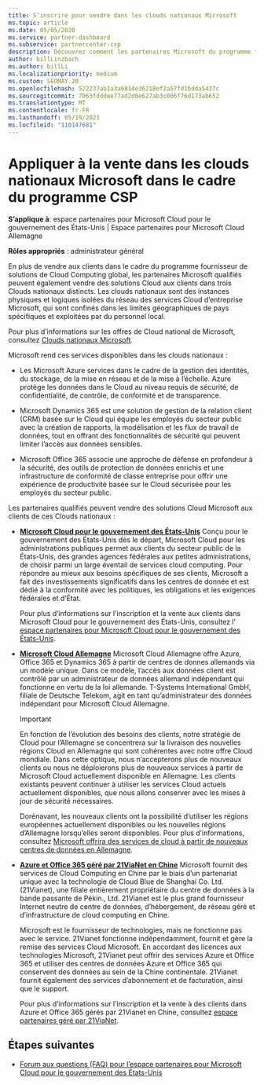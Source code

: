 ```yaml
---
title: S’inscrire pour vendre dans les clouds nationaux Microsoft
ms.topic: article
ms.date: 05/05/2020
ms.service: partner-dashboard
ms.subservice: partnercenter-csp
description: Découvrez comment les partenaires Microsoft du programme fournisseur de solutions Cloud peuvent vendre aux clients inscrits dans des clouds nationaux pris en charge.
author: billLinzbach
ms.author: billLi
ms.localizationpriority: medium
ms.custom: SEOMAY.20
ms.openlocfilehash: 522237ab1a3a6814e36218ef2a57fd1bdda5437c
ms.sourcegitcommit: 7063fdddee77ad2d8e627ab3c806f76d173ab652
ms.translationtype: MT
ms.contentlocale: fr-FR
ms.lasthandoff: 05/19/2021
ms.locfileid: "110147681"
---
```

# <a name="apply-to-sell-in-microsoft-national-clouds-as-part-of-the-csp-program"></a>Appliquer à la vente dans les clouds nationaux Microsoft dans le cadre du programme CSP

**S’applique à**: espace partenaires pour Microsoft Cloud pour le gouvernement des États-Unis | Espace partenaires pour Microsoft Cloud Allemagne

**Rôles appropriés** : administrateur général

En plus de vendre aux clients dans le cadre du programme fournisseur de solutions de Cloud Computing global, les partenaires Microsoft qualifiés peuvent également vendre des solutions Cloud aux clients dans trois Clouds nationaux distincts. Les clouds nationaux sont des instances physiques et logiques isolées du réseau des services Cloud d’entreprise Microsoft, qui sont confinés dans les limites géographiques de pays spécifiques et exploitées par du personnel local.

Pour plus d’informations sur les offres de Cloud national de Microsoft, consultez [Clouds nationaux Microsoft](https://www.microsoft.com/trustcenter/cloudservices/nationalcloud).

Microsoft rend ces services disponibles dans les clouds nationaux :

-   Les Microsoft Azure services dans le cadre de la gestion des identités, du stockage, de la mise en réseau et de la mise à l’échelle. Azure protège les données dans le Cloud au niveau requis de sécurité, de confidentialité, de contrôle, de conformité et de transparence.

-   Microsoft Dynamics 365 est une solution de gestion de la relation client (CRM) basée sur le Cloud qui équipe les employés du secteur public avec la création de rapports, la modélisation et les flux de travail de données, tout en offrant des fonctionnalités de sécurité qui peuvent limiter l’accès aux données sensibles.

-   Microsoft Office 365 associe une approche de défense en profondeur à la sécurité, des outils de protection de données enrichis et une infrastructure de conformité de classe entreprise pour offrir une expérience de productivité basée sur le Cloud sécurisée pour les employés du secteur public.

Les partenaires qualifiés peuvent vendre des solutions Cloud Microsoft aux clients de ces Clouds nationaux :

-   [**Microsoft Cloud pour le gouvernement des États-Unis**](https://www.microsoft.com/trustcenter/cloudservices/nationalcloud#Microsoft_Cloud_for_US) Conçu pour le gouvernement des États-Unis dès le départ, Microsoft Cloud pour les administrations publiques permet aux clients du secteur public de la États-Unis, des grandes agences fédérales aux petites administrations, de choisir parmi un large éventail de services cloud computing. Pour répondre au mieux aux besoins spécifiques de ses clients, Microsoft a fait des investissements significatifs dans les centres de donnée et est dédié à la conformité avec les politiques, les obligations et les exigences fédérales et d’État. 

    Pour plus d’informations sur l’inscription et la vente aux clients dans Microsoft Cloud pour le gouvernement des États-Unis, consultez l' [espace partenaires pour Microsoft Cloud pour le gouvernement des États-Unis](partner-center-for-microsoft-us-govt-cloud.md).

-   [**Microsoft Cloud Allemagne**](https://www.microsoft.com/trustcenter/cloudservices/nationalcloud#Microsoft_Cloud_Germany) Microsoft Cloud Allemagne offre Azure, Office 365 et Dynamics 365 à partir de centres de donnes allemands via un modèle unique. Dans ce modèle, l’accès aux données client est contrôlé par un administrateur de données allemand indépendant qui fonctionne en vertu de la loi allemande. T-Systems International GmbH, filiale de Deutsche Telekom, agit en tant qu’administrateur des données indépendant pour Microsoft Cloud Allemagne.

    > [!IMPORTANT]  
    > En fonction de l’évolution des besoins des clients, notre stratégie de Cloud pour l’Allemagne se concentrera sur la livraison des nouvelles régions Cloud en Allemagne qui sont cohérentes avec notre offre Cloud mondiale. Dans cette optique, nous n’accepterons plus de nouveaux clients ou nous ne déploierons plus de nouveaux services à partir de Microsoft Cloud actuellement disponible en Allemagne. Les clients existants peuvent continuer à utiliser les services Cloud actuels actuellement disponibles, que nous allons conserver avec les mises à jour de sécurité nécessaires.
    >  
    > Dorénavant, les nouveaux clients ont la possibilité d’utiliser les régions européennes actuellement disponibles ou les nouvelles régions d’Allemagne lorsqu’elles seront disponibles. Pour plus d’informations, consultez [Microsoft offrira des services de cloud à partir de nouveaux centres de données en Allemagne](https://news.microsoft.com/europe/2018/08/31/microsoft-to-deliver-cloud-services-from-new-datacentres-in-germany-in-2019-to-meet-evolving-customer-needs/).

    
-   [**Azure et Office 365 géré par 21ViaNet en Chine**](https://www.microsoft.com/trustcenter/cloudservices/nationalcloud#Microsoft_Cloud_for_China) Microsoft fournit des services de Cloud Computing en Chine par le biais d’un partenariat unique avec la technologie de Cloud Blue de Shanghai Co. Ltd. (21Vianet), une filiale entièrement propriétaire du centre de données à la bande passante de Pékin., Ltd. 21Vianet est le plus grand fournisseur Internet neutre de centre de données, d’hébergement, de réseau géré et d’infrastructure de cloud computing en Chine. 

    Microsoft est le fournisseur de technologies, mais ne fonctionne pas avec le service. 21Vianet fonctionne indépendamment, fournit et gère la remise des services Cloud Microsoft. En accordant des licences aux technologies Microsoft, 21Vianet peut offrir des services Azure et Office 365 et utiliser des centres de données Azure et Office 365 qui conservent des données au sein de la Chine continentale. 21Vianet fournit également des services d’abonnement et de facturation, ainsi que le support.

    Pour plus d’informations sur l’inscription et la vente à des clients dans Azure et Office 365 gérés par 21Vianet en Chine, consultez [espace partenaires géré par 21ViaNet](/previous-versions/windows/it-pro/windows-home-server/ff357696(v=ws.11)).

## <a name="next-steps"></a>Étapes suivantes

- [Forum aux questions (FAQ) pour l’espace partenaires pour Microsoft Cloud pour le gouvernement des États-Unis](faq-for-us-govt-cloud.md)

